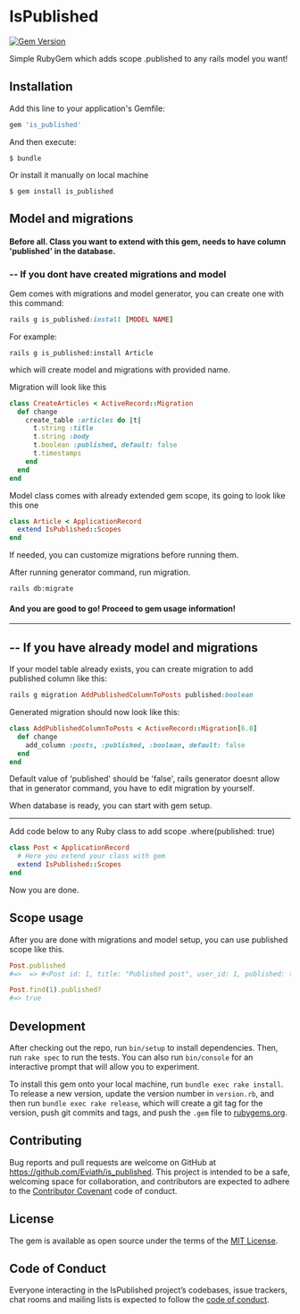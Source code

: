 
# IsPublished
[![Gem Version](https://badge.fury.io/rb/is_published.svg)](https://badge.fury.io/rb/is_published)

Simple RubyGem which adds scope .published to any rails model you want!

## Installation

Add this line to your application's Gemfile:

```ruby
gem 'is_published'
```

And then execute:

    $ bundle

Or install it manually on local machine

    $ gem install is_published

## Model and migrations
#### Before all. Class you want to extend with this gem, needs to have column 'published' in the database.

### -- If you dont have created migrations and model

Gem comes with migrations and model generator, you can create one with this command:

```ruby
rails g is_published:install [MODEL NAME]
```

For example:

    rails g is_published:install Article  

which will create model and migrations with provided name.

Migration will look like this
```ruby
class CreateArticles < ActiveRecord::Migration
  def change
    create_table :articles do |t|
      t.string :title
      t.string :body
      t.boolean :published, default: false
      t.timestamps
    end
  end
end
```
Model class comes with already extended gem scope, its going to look like this one

```ruby
class Article < ApplicationRecord
  extend IsPublished::Scopes
end
```

If needed, you can customize migrations before running them.

After running generator command, run migration.

    rails db:migrate
    
#### And you are good to go! Proceed to gem usage information!



*** 
## -- If you have already model and migrations

If your model table already exists, you can create migration to add published column like this:

```ruby
rails g migration AddPublishedColumnToPosts published:boolean
```

Generated migration should now look like this:
```ruby
class AddPublishedColumnToPosts < ActiveRecord::Migration[6.0]
  def change
    add_column :posts, :published, :boolean, default: false
  end
end
```
Default value of 'published' should be 'false', rails generator doesnt allow that in generator command, you have to edit migration by yourself.

When database is ready, you can start with gem setup.
***

Add code below to any Ruby class to add scope .where(published: true) 

```ruby
class Post < ApplicationRecord
  # Here you extend your class with gem
  extend IsPublished::Scopes
end
```

Now you are done.

## Scope usage
After you are done with migrations and model setup, you can use published scope like this.
```ruby
Post.published 
#=>  => #<Post id: 1, title: "Published post", user_id: 1, published: true, created_at: "2019-06-07 14:42:22", updated_at: "2019-06-07 16:51:07">

Post.find(1).published?
#=> true
```

## Development

After checking out the repo, run `bin/setup` to install dependencies. Then, run `rake spec` to run the tests. You can also run `bin/console` for an interactive prompt that will allow you to experiment.

To install this gem onto your local machine, run `bundle exec rake install`. To release a new version, update the version number in `version.rb`, and then run `bundle exec rake release`, which will create a git tag for the version, push git commits and tags, and push the `.gem` file to [rubygems.org](https://rubygems.org).

## Contributing

Bug reports and pull requests are welcome on GitHub at https://github.com/Eviath/is_published. This project is intended to be a safe, welcoming space for collaboration, and contributors are expected to adhere to the [Contributor Covenant](http://contributor-covenant.org) code of conduct.

## License

The gem is available as open source under the terms of the [MIT License](https://opensource.org/licenses/MIT).

## Code of Conduct

Everyone interacting in the IsPublished project’s codebases, issue trackers, chat rooms and mailing lists is expected to follow the [code of conduct](https://github.com/[USERNAME]/is_published/blob/master/CODE_OF_CONDUCT.md).
